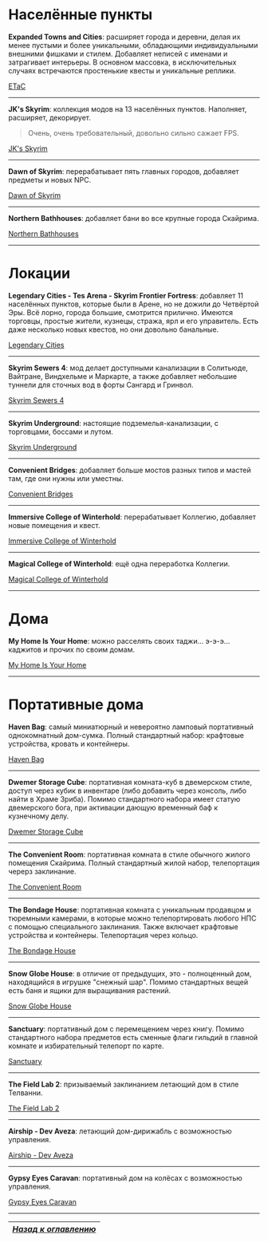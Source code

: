 # Населённые пункты

**Expanded Towns and Cities**: расширяет города и деревни, делая их менее пустыми и более уникальными, обладающими индивидуальными внешними фишками и стилем. Добавляет неписей с именами и затрагивает интерьеры. В основном массовка, в исключительных случаях встречаются простенькие квесты и уникальные реплики.

[ETaC](http://www.nexusmods.com/skyrim/mods/13608/?)

------

**JK's Skyrim**: коллекция модов на 13 населённых пунктов. Наполняет, расширяет, декорирует.

> Очень, очень требовательный, довольно сильно сажает FPS.

[JK's Skyrim](http://www.nexusmods.com/skyrim/mods/61035/?)

------

**Dawn of Skyrim**: перерабатывает пять главных городов, добавляет предметы и новых NPC.

[Dawn of Skyrim](http://www.nexusmods.com/skyrim/mods/58275/?)

------

**Northern Bathhouses**: добавляет бани во все крупные города Скайрима.

[Northern Bathhouses](http://www.nexusmods.com/skyrim/mods/27489/?)

------

# Локации

**Legendary Cities - Tes Arena - Skyrim Frontier Fortress**: добавляет 11 населённых пунктов, которые были в Арене, но не дожили до Четвёртой Эры. Всё лорно, города большие, смотрится прилично. Имеются торговцы, простые жители, кузнецы, стража, ярл и его управитель. Есть даже несколько новых квестов, но они довольно банальные.

[Legendary Cities](http://www.nexusmods.com/skyrim/mods/47989/?)

------

**Skyrim Sewers 4**: мод делает доступными канализации в Солитьюде, Вайтране, Виндхельме и Маркарте, а также добавляет небольшие туннели для сточных вод в форты Сангард и Гринвол.

[Skyrim Sewers 4](http://www.nexusmods.com/skyrim/mods/14351/?)

------

**Skyrim Underground**: настоящие подземелья-канализации, с торговцами, боссами и лутом.

[Skyrim Underground](http://www.nexusmods.com/skyrim/mods/75004/?)

------

**Convenient Bridges**: добавляет больше мостов разных типов и мастей там, где они нужны или уместны.

[Convenient Bridges](http://www.nexusmods.com/skyrim/mods/60620/?)

------

**Immersive College of Winterhold**: перерабатывает Коллегию, добавляет новые помещения и квест.

[Immersive College of Winterhold](http://www.nexusmods.com/skyrim/mods/36849/?)

------

**Magical College of Winterhold**: ещё одна переработка Коллегии.

[Magical College of Winterhold](http://www.nexusmods.com/skyrim/mods/83280/?)

------

# Дома

**My Home Is Your Home**: можно расселять своих таджи... э-э-э... каджитов и прочих по своим домам.

[My Home Is Your Home](http://www.nexusmods.com/skyrim/mods/18045/?)

------

# Портативные дома

**Haven Bag**: самый миниатюрный и невероятно ламповый портативный однокомнатный дом-сумка. Полный стандартный набор: крафтовые устройства, кровать и контейнеры.

[Haven Bag](http://www.nexusmods.com/skyrim/mods/21454/?)

------

**Dwemer Storage Cube**: портативная комната-куб в двемерском стиле, доступ через кубик в инвентаре (либо добавить через консоль, либо найти в Храме Зриба). Помимо стандартного набора имеет статую двемерского бога, при активации дающую временный баф к кузнечному делу.

[Dwemer Storage Cube](http://www.nexusmods.com/skyrim/mods/78798/?)

------

**The Convenient Room**: портативная комната в стиле обычного жилого помещения Скайрима. Полный стандартный жилой набор, телепортация черерз заклинание.

[The Convenient Room](http://www.nexusmods.com/skyrim/mods/54706/?)

------

**The Bondage House**: портативная комната с уникальным продавцом и тюремными камерами, в которые можно телепортировать любого НПС с помощью специального заклинания. Также включает крафтовые устройства и контейнеры. Телепортация через кольцо.

[The Bondage House](http://www.loverslab.com/files/file/2866-the-bondage-house/)

------

**Snow Globe House**: в отличие от предыдущих, это - полноценный дом, находящийся в игрушке "снежный шар". Помимо стандартных вещей есть баня и ящики для выращивания растений.

[Snow Globe House](http://www.nexusmods.com/skyrim/mods/50170/?)

------

**Sanctuary**: портативный дом с перемещением через книгу. Помимо стандартного набора предметов есть сменные флаги гильдий в главной комнате и избирательный телепорт по карте.

[Sanctuary](http://www.nexusmods.com/skyrim/mods/36113/?)

------

**The Field Lab 2**: призываемый заклинанием летающий дом в стиле Телванни.

[The Field Lab 2](http://www.nexusmods.com/skyrim/mods/51094/?)

------

**Airship - Dev Aveza**: летающий дом-дирижабль с возможностью управления.

[Airship - Dev Aveza](http://www.nexusmods.com/skyrim/mods/24234/?)

------

**Gypsy Eyes Caravan**: портативный дом на колёсах с возможностью управления.

[Gypsy Eyes Caravan](http://www.nexusmods.com/skyrim/mods/33219/?)

------

|[*Назад к оглавлению*](../01_Оглавление.md)|
|:---:|
